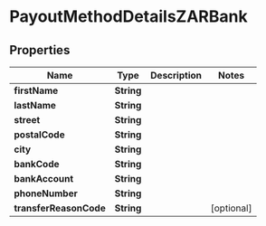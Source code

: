 

# PayoutMethodDetailsZARBank

## Properties

Name | Type | Description | Notes
------------ | ------------- | ------------- | -------------
**firstName** | **String** |  | 
**lastName** | **String** |  | 
**street** | **String** |  | 
**postalCode** | **String** |  | 
**city** | **String** |  | 
**bankCode** | **String** |  | 
**bankAccount** | **String** |  | 
**phoneNumber** | **String** |  | 
**transferReasonCode** | **String** |  |  [optional]




